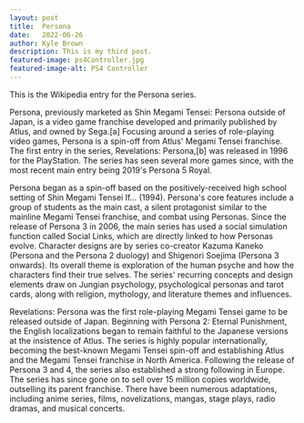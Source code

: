 ```yaml
---
layout: post
title:  Persona
date:   2022-06-26
author: Kyle Brown
description: This is my third post.
featured-image: ps4Controller.jpg
featured-image-alt: PS4 Controller
---
```


This is the Wikipedia entry for the Persona series.

Persona, previously marketed as Shin Megami Tensei: Persona outside of Japan, is a video game franchise developed and primarily published by Atlus, and owned by Sega.[a] Focusing around a series of role-playing video games, Persona is a spin-off from Atlus' Megami Tensei franchise. The first entry in the series, Revelations: Persona,[b] was released in 1996 for the PlayStation. The series has seen several more games since, with the most recent main entry being 2019's Persona 5 Royal.

Persona began as a spin-off based on the positively-received high school setting of Shin Megami Tensei If... (1994). Persona's core features include a group of students as the main cast, a silent protagonist similar to the mainline Megami Tensei franchise, and combat using Personas. Since the release of Persona 3 in 2006, the main series has used a social simulation function called Social Links, which are directly linked to how Personas evolve. Character designs are by series co-creator Kazuma Kaneko (Persona and the Persona 2 duology) and Shigenori Soejima (Persona 3 onwards). Its overall theme is exploration of the human psyche and how the characters find their true selves. The series' recurring concepts and design elements draw on Jungian psychology, psychological personas and tarot cards, along with religion, mythology, and literature themes and influences.

Revelations: Persona was the first role-playing Megami Tensei game to be released outside of Japan. Beginning with Persona 2: Eternal Punishment, the English localizations began to remain faithful to the Japanese versions at the insistence of Atlus. The series is highly popular internationally, becoming the best-known Megami Tensei spin-off and establishing Atlus and the Megami Tensei franchise in North America. Following the release of Persona 3 and 4, the series also established a strong following in Europe. The series has since gone on to sell over 15 million copies worldwide, outselling its parent franchise. There have been numerous adaptations, including anime series, films, novelizations, mangas, stage plays, radio dramas, and musical concerts.
